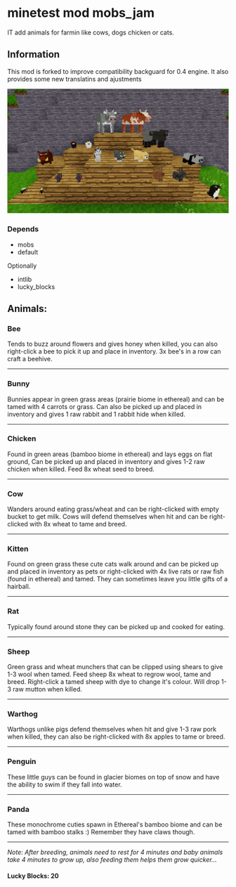 # minetest mod mobs_jam

IT add animals for farmin like cows, dogs chicken or cats.

## Information

This mod is forked to improve compatibility backguard for 0.4 engine. It also provides some new translatins and ajustments

![](screenshot.png)

### Depends

* mobs
* default

Optionally

* intlib
* lucky_blocks

## Animals:

### Bee
Tends to buzz around flowers and gives honey when killed, you can also right-click a bee to pick it up and place in inventory. 3x bee's in a row can craft a beehive.

---
### Bunny
Bunnies appear in green grass areas (prairie biome in ethereal) and can be tamed with 4 carrots or grass. Can also be picked up and placed in inventory and gives 1 raw rabbit and 1 rabbit hide when killed.

---
### Chicken
Found in green areas (bamboo biome in ethereal) and lays eggs on flat ground, Can be picked up and placed in inventory and gives 1-2 raw chicken when killed. Feed 8x wheat seed to breed.

---
### Cow
Wanders around eating grass/wheat and can be right-clicked with empty bucket to get milk. Cows will defend themselves when hit and can be right-clicked with 8x wheat to tame and breed.

---
### Kitten
Found on green grass these cute cats walk around and can be picked up and placed in inventory as pets or right-clicked with 4x live rats or raw fish (found in ethereal) and tamed.  They can sometimes leave you little gifts of a hairball.

---
### Rat
Typically found around stone they can be picked up and cooked for eating.

---
### Sheep
Green grass and wheat munchers that can be clipped using shears to give 1-3 wool when tamed. Feed sheep 8x wheat to regrow wool, tame and breed.  Right-click a tamed sheep with dye to change it's colour.  Will drop 1-3 raw mutton when killed.

---
### Warthog
Warthogs unlike pigs defend themselves when hit and give 1-3 raw pork when killed, they can also be right-clicked with 8x apples to tame or breed.

---
### Penguin
These little guys can be found in glacier biomes on top of snow and have the ability to swim if they fall into water.

---
### Panda
These monochrome cuties spawn in Ethereal's bamboo biome and can be tamed with bamboo stalks :)  Remember they have claws though.

---
*Note: After breeding, animals need to rest for 4 minutes and baby animals take 4 minutes to grow up, also feeding them helps them grow quicker...*

#### Lucky Blocks: 20
